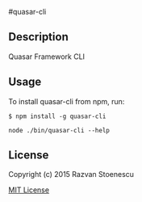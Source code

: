#quasar-cli

## Description

Quasar Framework CLI

## Usage

To install quasar-cli from npm, run:

```
$ npm install -g quasar-cli
```

```node ./bin/quasar-cli --help```

## License

Copyright (c) 2015 Razvan Stoenescu

[MIT License](http://en.wikipedia.org/wiki/MIT_License)
